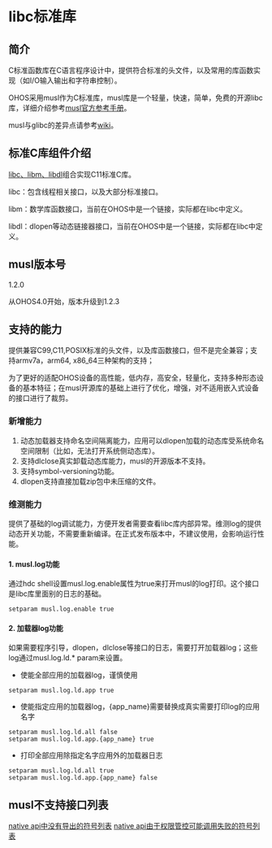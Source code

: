# libc标准库

## 简介
C标准函数库在C语言程序设计中，提供符合标准的头文件，以及常用的库函数实现（如I/O输入输出和字符串控制）。

OHOS采用musl作为C标准库，musl库是一个轻量，快速，简单，免费的开源libc库，详细介绍参考[musl官方参考手册](http://musl.libc.org/manual.html)。

musl与glibc的差异点请参考[wiki](https://wiki.musl-libc.org/functional-differences-from-glibc.html)。

## 标准C库组件介绍

[libc、libm、libdl](https://zh.cppreference.com/w/c/header)组合实现C11标准C库。

libc：包含线程相关接口，以及大部分标准接口。

libm：数学库函数接口，当前在OHOS中是一个链接，实际都在libc中定义。

libdl：dlopen等动态链接器接口，当前在OHOS中是一个链接，实际都在libc中定义。

## musl版本号

1.2.0

从OHOS4.0开始，版本升级到1.2.3

## 支持的能力
提供兼容C99,C11,POSIX标准的头文件，以及库函数接口，但不是完全兼容；支持armv7a，arm64, x86_64三种架构的支持；

为了更好的适配OHOS设备的高性能，低内存，高安全，轻量化，支持多种形态设备的基本特征；在musl开源库的基础上进行了优化，增强，对不适用嵌入式设备的接口进行了裁剪。

### 新增能力
1. 动态加载器支持命名空间隔离能力，应用可以dlopen加载的动态库受系统命名空间限制（比如，无法打开系统侧动态库）。
2. 支持dlclose真实卸载动态库能力，musl的开源版本不支持。
3. 支持symbol-versioning功能。
4. dlopen支持直接加载zip包中未压缩的文件。

### 维测能力
提供了基础的log调试能力，方便开发者需要查看libc库内部异常。维测log的提供动态开关功能，不需要重新编译。在正式发布版本中，不建议使用，会影响运行性能。

#### 1. musl.log功能
通过hdc shell设置musl.log.enable属性为true来打开musl的log打印。这个接口是libc库里面别的日志的基础。
```
setparam musl.log.enable true
```

#### 2. 加载器log功能
如果需要程序引导，dlopen，dlclose等接口的日志，需要打开加载器log；这些log通过musl.log.ld.* param来设置。
* 使能全部应用的加载器log，谨慎使用
```
setparam musl.log.ld.app true
```
* 使能指定应用的加载器log，{app_name}需要替换成真实需要打印log的应用名字
```
setparam musl.log.ld.all false
setparam musl.log.ld.app.{app_name} true
```
* 打印全部应用除指定名字应用外的加载器日志
```
setparam musl.log.ld.all true
setparam musl.log.ld.app.{app_name} false
```

## musl不支持接口列表
[native api中没有导出的符号列表](musl-peculiar-symbol.md)
[native api由于权限管控可能调用失败的符号列表](musl-permission-control-symbol.md)


<!--no_check-->